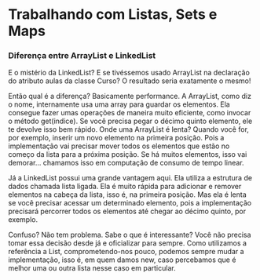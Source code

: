 # Trabalhando com Listas, Sets e Maps

### Diferença entre ArrayList e LinkedList

E o mistério da LinkedList? E se tivéssemos usado ArrayList na declaração do atributo aulas da classe Curso? O resultado seria exatamente o mesmo!

Então qual é a diferença? Basicamente performance. A ArrayList, como diz o nome, internamente usa uma array para guardar os elementos. Ela consegue fazer umas operações de maneira muito eficiente, como invocar o método get(indice). Se você precisa pegar o décimo quinto elemento, ele te devolve isso bem rápido. Onde uma ArrayList é lenta? Quando você for, por exemplo, inserir um novo elemento na primeira posição. Pois a implementação vai precisar mover todos os elementos que estão no começo da lista para a próxima posição. Se há muitos elementos, isso vai demorar... chamamos isso em computação de consumo de tempo linear.

Já a LinkedList possui uma grande vantagem aqui. Ela utiliza a estrutura de dados chamada lista ligada. Ela é muito rápida para adicionar e remover elementos na cabeça da lista, isso é, na primeira posição. Mas ela é lenta se você precisar acessar um determinado elemento, pois a implementação precisará percorrer todos os elementos até chegar ao décimo quinto, por exemplo.

Confuso? Não tem problema. Sabe o que é interessante? Você não precisa tomar essa decisão desde já e oficializar para sempre. Como utilizamos a referência a List, comprometendo-nos pouco, podemos sempre mudar a implementação, isso é, em quem damos new, caso percebamos que é melhor uma ou outra lista nesse caso em particular.